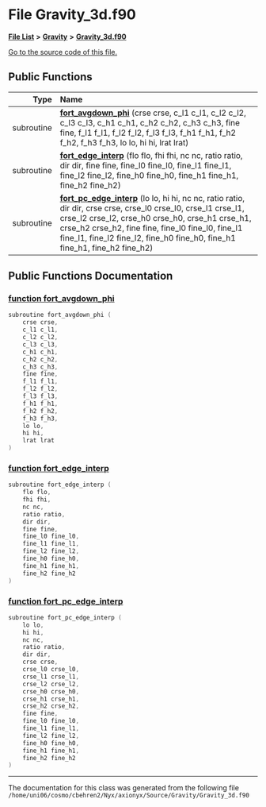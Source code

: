 
# File Gravity\_3d.f90


[**File List**](files.md) **>** [**Gravity**](dir_fdbf5007869eac89a42b1cd44aeda050.md) **>** [**Gravity\_3d.f90**](Gravity__3d_8f90.md)

[Go to the source code of this file.](Gravity__3d_8f90_source.md)


















## Public Functions

| Type | Name |
| ---: | :--- |
|  subroutine | [**fort\_avgdown\_phi**](Gravity__3d_8f90.md#function-fort-avgdown-phi) (crse crse, c\_l1 c\_l1, c\_l2 c\_l2, c\_l3 c\_l3, c\_h1 c\_h1, c\_h2 c\_h2, c\_h3 c\_h3, fine fine, f\_l1 f\_l1, f\_l2 f\_l2, f\_l3 f\_l3, f\_h1 f\_h1, f\_h2 f\_h2, f\_h3 f\_h3, lo lo, hi hi, lrat lrat) <br> |
|  subroutine | [**fort\_edge\_interp**](Gravity__3d_8f90.md#function-fort-edge-interp) (flo flo, fhi fhi, nc nc, ratio ratio, dir dir, fine fine, fine\_l0 fine\_l0, fine\_l1 fine\_l1, fine\_l2 fine\_l2, fine\_h0 fine\_h0, fine\_h1 fine\_h1, fine\_h2 fine\_h2) <br> |
|  subroutine | [**fort\_pc\_edge\_interp**](Gravity__3d_8f90.md#function-fort-pc-edge-interp) (lo lo, hi hi, nc nc, ratio ratio, dir dir, crse crse, crse\_l0 crse\_l0, crse\_l1 crse\_l1, crse\_l2 crse\_l2, crse\_h0 crse\_h0, crse\_h1 crse\_h1, crse\_h2 crse\_h2, fine fine, fine\_l0 fine\_l0, fine\_l1 fine\_l1, fine\_l2 fine\_l2, fine\_h0 fine\_h0, fine\_h1 fine\_h1, fine\_h2 fine\_h2) <br> |








## Public Functions Documentation


### <a href="#function-fort-avgdown-phi" id="function-fort-avgdown-phi">function fort\_avgdown\_phi </a>


```cpp
subroutine fort_avgdown_phi (
    crse crse,
    c_l1 c_l1,
    c_l2 c_l2,
    c_l3 c_l3,
    c_h1 c_h1,
    c_h2 c_h2,
    c_h3 c_h3,
    fine fine,
    f_l1 f_l1,
    f_l2 f_l2,
    f_l3 f_l3,
    f_h1 f_h1,
    f_h2 f_h2,
    f_h3 f_h3,
    lo lo,
    hi hi,
    lrat lrat
) 
```



### <a href="#function-fort-edge-interp" id="function-fort-edge-interp">function fort\_edge\_interp </a>


```cpp
subroutine fort_edge_interp (
    flo flo,
    fhi fhi,
    nc nc,
    ratio ratio,
    dir dir,
    fine fine,
    fine_l0 fine_l0,
    fine_l1 fine_l1,
    fine_l2 fine_l2,
    fine_h0 fine_h0,
    fine_h1 fine_h1,
    fine_h2 fine_h2
) 
```



### <a href="#function-fort-pc-edge-interp" id="function-fort-pc-edge-interp">function fort\_pc\_edge\_interp </a>


```cpp
subroutine fort_pc_edge_interp (
    lo lo,
    hi hi,
    nc nc,
    ratio ratio,
    dir dir,
    crse crse,
    crse_l0 crse_l0,
    crse_l1 crse_l1,
    crse_l2 crse_l2,
    crse_h0 crse_h0,
    crse_h1 crse_h1,
    crse_h2 crse_h2,
    fine fine,
    fine_l0 fine_l0,
    fine_l1 fine_l1,
    fine_l2 fine_l2,
    fine_h0 fine_h0,
    fine_h1 fine_h1,
    fine_h2 fine_h2
) 
```



------------------------------
The documentation for this class was generated from the following file `/home/uni06/cosmo/cbehren2/Nyx/axionyx/Source/Gravity/Gravity_3d.f90`